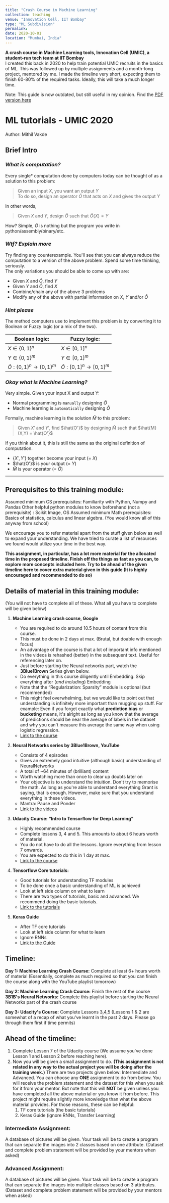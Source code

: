 ```yaml
---
title: "Crash Course in Machine Learning"
collection: teaching
venue: "Innovation Cell, IIT Bombay"
type: "ML Subdivision"
permalink: 
date: 2020-10-01
location: "Mumbai, India"
---
```

**A crash course in Machine Learning tools, Innovation Cell (UMIC), a student-run tech team at IIT Bombay**  
I created this back in 2020 to help train potential UMIC recruits in the basics of ML. This was followed up by multiple assignments and a month-long project, mentored by me. I made the timeline very short, expecting them to finish 60-80% of the required tasks. Ideally, this will take a much longer time.
  
Note: This guide is now outdated, but still useful in my opinion. Find the [PDF version here](https://mvakde.github.io/files/ML-Training-Mithil.pdf)
  
ML tutorials - UMIC 2020
================
Author: Mithil Vakde 

## Brief Intro 
### *What is computation?*
Every single* computation done by computers today can be thought of as a solution to this problem:  
>Given an input $X$, you want an output $Y$  
>To do so, design an operator $\hat{O}$ that acts on $X$ and gives the output $Y$

In other words, 
>Given $X$ and $Y$, design $\hat{O}$ such that $\hat{O}(X) = Y$

How? Simple, $\hat{O}$ is nothing but the program you write in python/assembly/binary/etc.

### *Wtf? Explain more*
Try finding any counterexample. You'll see that you can always reduce the computation to a version of the above problem. Spend some time thinking, seriously.  
The only variations you should be able to come up with are: 
- Given $X$ and $\hat{O}$, find $Y$
- Given $Y$ and $\hat{O}$, find $X$
- Combine/chain any of the above 3 problems
- Modify any of the above with partial information on $X$, $Y$ and/or $\hat{O}$  
  
### *Hint please*
The method computers use to implement this problem is by converting it to Boolean or Fuzzy logic (or a mix of the two). 

| Boolean logic:                         | Fuzzy logic:                       |
| -------------------------------------- | ---------------------------------- |
| $X\in \{0,1\}^n$                       | $X\in [0,1]^n$<br>                 |
| $Y \in \{0,1\}^m$                      | $Y \in [0,1]^m$                    |
| $\hat{O}: \{0,1\}^{n} \to \{0,1\}^{m}$ | $\hat{O}: [0,1]^{n} \to [0,1]^{m}$ |

### *Okay what is Machine Learning?*
Very simple. Given your input X and output Y:
- Normal programming is `manually` designing $\hat{O}$
- Machine learning is `automatically` designing $\hat{O}$
  
  
Formally, machine learning is the solution $\hat{M}$ to this problem:
> Given $X'$ and $Y'$, find $\hat{O'}$ by designing $\hat{M}$ such that $\hat{M}(X,Y) = \hat{O'}$
  
  
If you think about it, this is still the same as the original definition of computation. 
- $\{X', Y'\}$ together become your input (= $X$)
- $\hat{O'}$ is your output (= $Y$)
- $\hat{M}$ is your operator (= $\hat{O}$)

--------------
## Prerequisites to this training module:
Assumed minimum CS prerequisites: Familiarity with Python, Numpy and Pandas
Other helpful python modules to know beforehand (not a prerequisite) : Scikit Image, OS
Assumed minimum Math prerequisites: Basics of statistics, calculus and linear algebra. (You would know all of this anyway from school)

We encourage you to refer material apart from the stuff given below as well to expand your understanding. We have tried to curate a list of resources we found would utilize your time in the best way.

**This assignment, in particular, has a lot more material for the allocated time in the proposed timeline. Finish off the things as fast as you can, to explore more concepts included here. Try to be ahead of the given timeline here to cover extra material given in this guide (It is highly encouraged and recommended to do so)**

## Details of material in this training module:

(You will not have to complete all of these. What all you have to complete will be given below)
1.  **Machine Learning crash course, Google**
    *   You are required to do around 10.5 hours of content from this course.
    *   This must be done in 2 days at max. (Brutal, but doable with enough focus)
    *   An advantage of the course is that a lot of important info mentioned in the videos is rehashed (better) in the subsequent text. Useful for referencing later on.
    *   Just before starting the Neural networks part, watch the **3Blue1Brown** Series given below.
    *   Do everything in this course diligently until Embedding. Skip everything after (*and including*) Embedding
    *   Note that the “Regularization: Sparsity” module is optional (but recommended)
    *   This might feel overwhelming, but we would like to point out that understanding is infinitely more important than mugging up stuff. For example: Even if you forget exactly what  **prediction bias** or **bucketing** means, it's alright as long as you know that the average of predictions should be near the average of labels in the dataset and why you can't measure this average the same way when using logistic regression.
    *   [Link to the course](https://developers.google.com/machine-learning/crash-course)

2. **Neural Networks series by 3Blue1Brown, YouTube**
    *   Consists of 4 episodes
    *   Gives an extremely good intuitive (although basic) understanding of NeuralNetworks
    *   A total of ~64 minutes of (brilliant) content
    *   Worth watching more than once to clear up doubts later on
    *   Your objective is to understand the intuition. Don't try to memorise the math. As long as you're able to understand everything Grant is saying, that is enough. However, make sure that you understand everything in these videos.
    *   Mantra: Pause and Ponder
    *   [Link to the videos](https://www.youtube.com/playlist?list=PLZHQObOWTQDPD3MizzM2xVFitgF6071K)

3.  **Udacity Course: “Intro to Tensorflow for Deep Learning"**
    *   Highly recommended course
    *   Complete lessons 3, 4 and 5. This amounts to about 6 hours worth of material.
    *   You do not have to do all the lessons. Ignore everything from lesson 7 onwards.
    *   You are expected to do this in 1 day at max.
    *   [Link to the course](https://www.udacity.com/course/intro-to-tensorflow-for-deep-learning--ud859)

4.  **Tensorflow Core tutorials:**
    *   Good tutorials for understanding TF modules
    *   To be done once a basic understanding of ML is achieved
    *   Look at left side column on what to learn
    *   There are two types of tutorials, basic and advanced. We recommend doing the basic tutorials.
    *  [Link to the tutorials](https://www.tensorflow.org/tutorials)

5.  **Keras Guide**
    *   After TF core tutorials
    *   Look at left side column for what to learn
    *   Ignore RNNs
    *   [Link to the Guide](https://keras.io/guides/)
   

## Timeline:

**Day 1:**
**Machine Learning Crash Course:** Complete at least 6+ hours worth of material (Essentially,
complete as much required so that you can finish the course along with the YouTube playlist
tomorrow)

**Day 2:**
**Machine Learning Crash Course:** Finish the rest of the course
**3B1B's Neural Networks:** Complete this playlist before starting the Neural Networks part of the
crash course

**Day 3:**
**Udacity's Course:** Complete Lessons 3,4,5 (Lessons 1 & 2 are somewhat of a recap of what
you've learnt in the past 2 days. Please go through them first if time permits)

## Ahead of the timeline:

1.  Complete Lesson 7 of the Udacity course (We assume you've done Lesson 1 and Lesson 2 before reaching here).
2.  Now you will be given a small assignment to do. **(This assignment is not related in any way to the actual project you will be doing after the training week.)** There are two projects given below: Intermediate and Advanced. You can choose any **ONE** assignment to do from below. You will receive the problem statement and the dataset for this when you ask for it from your mentor. But note that this will **NOT** be given unless you have completed all the above material or you know it from before. This project might require slightly more knowledge than what the above material provides. For those reasons, these can be helpful:
	1. TF core tutorials (the basic tutorials)
	2. Keras Guide (ignore RNNs, Transfer Learning)

### Intermediate Assignment:

A database of pictures will be given. Your task will be to create a program that can separate the images into 2 classes based on one attribute. (Dataset and complete problem statement will be provided by your mentors when asked)

### Advanced Assignment:

A database of pictures will be given. Your task will be to create a program that can separate the images into multiple classes based on 3 attributes. (Dataset and complete problem statement will be provided by your mentors when asked)

